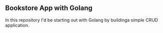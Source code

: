 ## Bookstore App with Golang
In this repository I'd be starting out with Golang by buildinga simple CRUD application.